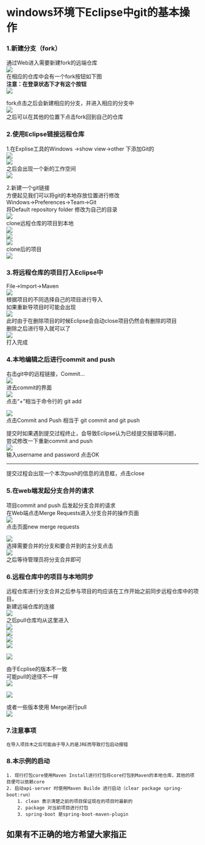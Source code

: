 # windows环境下Eclipse中git的基本操作
### 1.新建分支（fork）
通过Web进入需要新建fork的远端仓库  
![](https://github.com/MarkXv/staticFile/blob/master/img/go_git/2018-04-24_085324.png)    
在相应的仓库中会有一个fork按钮如下图       
**注意：在登录状态下才有这个按钮**    
![](https://github.com/MarkXv/staticFile/blob/master/img/go_git/2018-04-24_085629.png)      
  
fork点击之后会新建相应的分支，并进入相应的分支中    
![](https://github.com/MarkXv/staticFile/blob/master/img/go_git/2018-04-24_090124.png)  
之后可以在其他的位置下点击fork回到自己的仓库  

### 2.使用Eclipse链接远程仓库  
1.在Explise工具的Windows ->show view->other 下添加Git的  
![](https://github.com/MarkXv/staticFile/blob/master/img/go_git/2018-04-24_084345.png)  
![](https://github.com/MarkXv/staticFile/blob/master/img/go_git/2018-04-24_084809.png)  
之后会出现一个新的工作空间   
![](https://github.com/MarkXv/staticFile/blob/master/img/go_git/2018-04-24_084837.png)  

2.新建一个git链接  
方便起见我们可以将git的本地存放位置进行修改  
Windows->Preferences->Team->Git  
将Default repository folder 修改为自己的目录  
![](https://github.com/MarkXv/staticFile/blob/master/img/go_git/2018-04-24_090503.png)  
clone远程仓库的项目到本地  
![](https://github.com/MarkXv/staticFile/blob/master/img/go_git/2018-04-24_091343.png)   
![](https://github.com/MarkXv/staticFile/blob/master/img/go_git/2018-04-24_091455.png)  
![](https://github.com/MarkXv/staticFile/blob/master/img/go_git/2018-04-24_091616.png)  
clone后的项目  
![](https://github.com/MarkXv/staticFile/blob/master/img/go_git/2018-04-24_091644.png)  
### 3.将远程仓库的项目打入Eclipse中
File->Import->Maven  
![](https://github.com/MarkXv/staticFile/blob/master/img/go_git/2018-04-24_092118.png)  
根据项目的不同选择自己的项目进行导入    
如果重新导项目时可能会出现  
![](https://github.com/MarkXv/staticFile/blob/master/img/go_git/2018-04-24_093337.png)  
此时由于在删除项目的时候Eclipse会自动close项目仍然会有删除的项目    
删除之后进行导入就可以了  
![](https://github.com/MarkXv/staticFile/blob/master/img/go_git/2018-04-24_093808.png)  
打入完成  
### 4.本地编辑之后进行commit and push  
右击git中的远程链接，Commit...   
![](https://github.com/MarkXv/staticFile/blob/master/img/go_git/2018-04-24_094050.png)    
进去commit的界面  
![](https://github.com/MarkXv/staticFile/blob/master/img/go_git/2018-04-24_094237.png)      
点击“+”相当于命令行的 git add  

![](https://github.com/MarkXv/staticFile/blob/master/img/go_git/2018-04-24_094237.png)      
点击Commit and Push 相当于 git commit and git push   
  
提交时如果遇到提交过程终止，会导致Eclipse认为已经提交报错等问题，      
尝试修改一下重新commit and push  
![](https://github.com/MarkXv/staticFile/blob/master/img/go_git/2018-04-24_094638.png)     
输入username and password 点击OK    

---  
提交过程会出现一个本次push的信息的消息框，点击close  

### 5.在web端发起分支合并的请求   
项目commit and push 后发起分支合并的请求    
在Web端点击Merge Requests进入分支合并的操作页面    
![](https://github.com/MarkXv/staticFile/blob/master/img/go_git/2018-04-23_191320.png)    
点击页面new merge requests  


![](https://github.com/MarkXv/staticFile/blob/master/img/go_git/2018-04-23_191350.png)  
选择需要合并的分支和要合并到的主分支点击  
![](https://github.com/MarkXv/staticFile/blob/master/img/go_git/2018-04-24_095606.png)  
之后等待管理员将分支合并即可  

### 6.远程仓库中的项目与本地同步  
远程仓库进行分支合并之后参与项目的均应该在工作开始之前同步远程仓库中的项目。    
新建远端仓库的连接   
![](https://github.com/MarkXv/staticFile/blob/master/img/go_git/2018-04-24_095813.png)      
之后pull仓库均从这里进入    
![](https://github.com/MarkXv/staticFile/blob/master/img/go_git/2018-04-24_100136.png)  
![](https://github.com/MarkXv/staticFile/blob/master/img/go_git/2018-04-24_100157.png)  
![](https://github.com/MarkXv/staticFile/blob/master/img/go_git/2018-04-24_100332.png)  
![](https://github.com/MarkXv/staticFile/blob/master/img/go_git/2018-04-24_100352.png)  

![](https://github.com/MarkXv/staticFile/blob/master/img/go_git/2018-04-24_100412.png)  

由于Ecplise的版本不一致    
可能pull的途径不一样  
![](https://github.com/MarkXv/staticFile/blob/master/img/go_git/2018-04-24_101021.png)  
   
![](https://github.com/MarkXv/staticFile/blob/master/img/go_git/2018-04-24_101059.png)  

或者一些版本使用 Merge进行pull   
![](https://github.com/MarkXv/staticFile/blob/master/img/go_git/2018-04-24_101520.png)  

  
### 7.注意事项  
	在导入项目木之后可能由于导入的是JRE而导致打包启动报错  
	
### 8.本示例的启动
	1. 现行打包core使用Maven Install进行打包将core打包到Maven的本地仓库，其他的项目便可以依赖core  
	2. 启动api-server 时使用Maven Builde 进行启动（clear package spring-boot:run）
		1. clean 表示清楚之前的项目保证现在的项目时最新的
		2. package 对当前项目进行打包
		3. spring-boot 是spring-boot-maven-plugin
		


## 如果有不正确的地方希望大家指正
